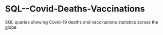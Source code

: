 # SQL--Covid-Deaths-Vaccinations

SQL queries showing Covid-19 deaths and vaccinations statistics across the globe

